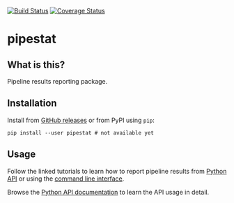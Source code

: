 [![Build Status](https://travis-ci.com/pepkit/pipestat.svg?branch=master)](https://travis-ci.com/pepkit/pipestat)
[![Coverage Status](https://coveralls.io/repos/github/pepkit/pipestat/badge.svg?branch=master)](https://coveralls.io/github/pepkit/pipestat?branch=master)
# pipestat

## What is this?

Pipeline results reporting package.

## Installation

Install from [GitHub releases](https://github.com/pepkit/pipestat/releases) or from PyPI using `pip`:
```
pip install --user pipestat # not available yet
```

## Usage

Follow the linked tutorials to learn how to report pipeline results from [Python API](docs_jupyter/python_api.ipynb) or using the [command line interface](docs_jupyter/cli.ipynb).

Browse the [Python API documentation](docs/api_docs.md) to learn the API usage in detail.
